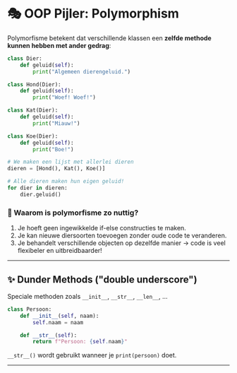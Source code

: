 # 🎭 OOP Pijler: Polymorphism
Polymorfisme betekent dat verschillende klassen een **zelfde methode kunnen hebben met ander gedrag**:

```python
class Dier:
    def geluid(self):
        print("Algemeen dierengeluid.")

class Hond(Dier):
    def geluid(self):
        print("Woef! Woef!")

class Kat(Dier):
    def geluid(self):
        print("Miauw!")

class Koe(Dier):
    def geluid(self):
        print("Boe!")

# We maken een lijst met allerlei dieren
dieren = [Hond(), Kat(), Koe()]

# Alle dieren maken hun eigen geluid!
for dier in dieren:
    dier.geluid()
```
### 🧠 Waarom is polymorfisme zo nuttig?
1. Je hoeft geen ingewikkelde if-else constructies te maken.
2. Je kan nieuwe diersoorten toevoegen zonder oude code te veranderen.
3. Je behandelt verschillende objecten op dezelfde manier → code is veel flexibeler en uitbreidbaarder!
---

## ✨ Dunder Methods ("double underscore")
Speciale methoden zoals `__init__`, `__str__`, `__len__`, ...

```python
class Persoon:
    def __init__(self, naam):
        self.naam = naam

    def __str__(self):
        return f"Persoon: {self.naam}"
```

`__str__()` wordt gebruikt wanneer je `print(persoon)` doet.

---